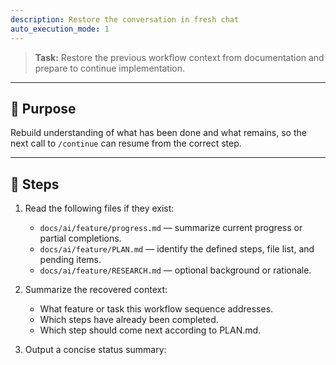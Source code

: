 ```yaml
---
description: Restore the conversation in fresh chat
auto_execution_mode: 1
---
```


> **Task:** Restore the previous workflow context from documentation and prepare to continue implementation.

---

## 🎯 Purpose
Rebuild understanding of what has been done and what remains, so the next call to `/continue` can resume from the correct step.

---

## 🧠 Steps

1. Read the following files if they exist:
   - `docs/ai/feature/progress.md` — summarize current progress or partial completions.  
   - `docs/ai/feature/PLAN.md` — identify the defined steps, file list, and pending items.  
   - `docs/ai/feature/RESEARCH.md` — optional background or rationale.  

2. Summarize the recovered context:
   - What feature or task this workflow sequence addresses.  
   - Which steps have already been completed.  
   - Which step should come next according to PLAN.md.

3. Output a concise status summary:

